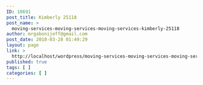 ```yaml
---
ID: 10691
post_title: Kimberly 25118
post_name: >
  moving-services-moving-services-moving-services-kimberly-25118
author: mrgabonijeff@gmail.com
post_date: 2018-03-28 01:49:29
layout: page
link: >
  http://localhost/wordpress/moving-services-moving-services-moving-services-kimberly-25118/
published: true
tags: [ ]
categories: [ ]
---
```

